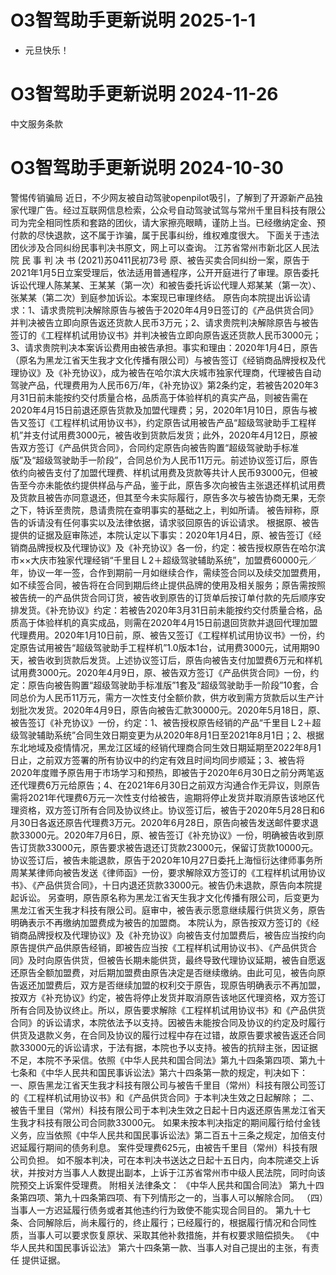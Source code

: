 O3智驾助手更新说明 2025-1-1
========================
* 元旦快乐！


O3智驾助手更新说明 2024-11-26
========================
中文服务条款

O3智驾助手更新说明 2024-10-30
========================
警惕传销骗局
近日，不少网友被自动驾驶openpilot吸引，了解到了开源新产品独家代理广告。经过互联网信息检索，公众号自动驾驶试驾与常州千里目科技有限公司为完全相同性质和套路的团伙，请大家擦亮眼睛，谨防上当。已经缴纳定金、预付款的尽快退款，这不属于诈骗，属于民事纠纷，维权难度很大。
下面关于违法团伙涉及合同纠纷民事判决书原文，网上可以查询。
江苏省常州市新北区人民法院
民 事 判 决 书
(2021)苏0411民初73号
原、被告买卖合同纠纷一案，原告于2021年1月5日立案受理后，依法适用普通程序，公开开庭进行了审理。原告委托诉讼代理人陈某某、王某某（第一次）和被告委托诉讼代理人郑某某（第一次）、张某某（第二次）到庭参加诉讼。本案现已审理终结。
原告向本院提出诉讼请求：1、请求贵院判决解除原告与被告于2020年4月9日签订的《产品供货合同》并判决被告立即向原告返还货款人民币3万元；2、请求贵院判决解除原告与被告签订的《工程样机试用协议书》并判决被告立即向原告返还货款人民币3000元；3、请求贵院判决本案诉讼费用由被告承担。事实和理由：2020年1月4日，原告（原名为黑龙江省天生我才文化传播有限公司）与被告签订《经销商品牌授权及代理协议》及《补充协议》，成为被告在哈尔滨大庆城市独家代理商，代理被告自动驾驶产品，代理费用为人民币6万/年，《补充协议》第2条约定，若被告2020年3月31日前未能按约交付质量合格，品质高于体验样机的真实产品，则被告需在2020年4月15日前退还原告货款及加盟代理费；另，2020年1月10日，原告与被告又签订《工程样机试用协议书》，约定原告试用被告产品“超级驾驶助手工程样机”并支付试用费3000元，被告收到货款后发货；此外，2020年4月12日，原被告双方签订《产品供货合同》，合同约定原告向被告购置“超级驾驶助手标准版”及“超级驾驶助手一阶段”，合同总价为人民币11万元。前述协议签订后，原告依约向被告支付了加盟代理费、样机试用费及货款等共计人民币93000元，但被告至今亦未能依约提供样品与产品，鉴于此，原告多次向被告主张退还样机试用费及货款且被告亦同意退还，但其至今未实际履行，原告多次与被告协商无果，无奈之下，特诉至贵院，恳请贵院在查明事实的基础之上，判如所请。
被告辩称，原告的诉请没有任何事实以及法律依据，请求驳回原告的诉讼请求。
根据原、被告提供的证据及庭审陈述，本院认定以下事实：2020年1月4日，原、被告签订《经销商品牌授权及代理协议》及《补充协议》各一份，约定：被告授权原告在哈尔滨市××大庆市独家代理经销“千里目Ｌ2＋超级驾驶辅助系统”，加盟费60000元／年，协议一年一签，合作到期前一月如继续合作，需续签合同以及续交加盟费用，如不续签合同，被告将在合同到期后终止提供品牌的使用及相关服务；原告需按照被告统一的产品供货合同订货，被告收到原告的订货单后按订单付款的先后顺序安排发货。《补充协议》约定：若被告2020年3月31日前未能按约交付质量合格，品质高于体验样机的真实成品，则需在2020年4月15日前退回货款并退回代理加盟代理费用。2020年1月10日前，原、被告又签订《工程样机试用协议书》一份，约定原告试用被告“超级驾驶助手工程样机”1.0版本1台，试用费3000元，试用期90天，被告收到货款后发货。上述协议签订后，原告向被告支付加盟费6万元和样机试用费3000元。2020年4月9日，原、被告双方签订《产品供货合同》一份，约定：原告向被告购置“超级驾驶助手标准版”1套及“超级驾驶助手一阶段”10套，合同总价为人民币11万元，需方一次性支付全额价款，供方收到需方货款后以生产计划批次发货。2020年4月9日，原告向被告汇款30000元。2020年5月18日，原、被告签订《补充协议》一份，约定：1、被告授权原告经销的产品“千里目Ｌ2＋超级驾驶辅助系统”合同生效日期变更为从2020年8月1日至2021年8月1日；2、根据东北地域及疫情情况，黑龙江区域的经销代理商合同生效日期延期至2022年8月1日止，之前双方签署的所有协议中的约定有效且时间均同步顺延；3、被告将2020年度赠予原告用于市场学习和预热，即被告于2020年6月30日之前分两笔返还代理费6万元给原告；4、在2021年6月30日之前双方沟通合作无异议，则原告需将2021年代理费6万元一次性支付给被告，逾期将停止发货并取消原告该地区代理资格，双方签订所有合同及协议终止。协议签订后，被告于2020年5月28日和6月30日各返还原告代理费3万元。2020年6月28日，原告向被告发送邮件要求退款33000元。2020年7月6日，原、被告签订《补充协议》一份，明确被告收到原告订货款33000元，原告要求被告退还订货款23000元，保留订货款10000元。协议签订后，被告未能退款，原告于2020年10月27日委托上海恒衍达律师事务所周某某律师向被告发送《律师函》一份，要求解除双方签订的《工程样机试用协议书》、《产品供货合同》，十日内退还货款33000元。被告仍未退款，原告向本院提起诉讼。
另查明，原告原名称为黑龙江省天生我才文化传播有限公司，后变更为黑龙江省天生我才科技有限公司。庭审中，被告表示愿意继续履行供货义务，原告明确表示不再缴纳加盟费成为被告的加盟商。
本院认为，原告按双方签订的《经销商品牌授权及代理协议》及《补充协议》向被告支付加盟费后，被告应当按约向原告提供产品供原告经销，即被告应当按《工程样机试用协议书》、《产品供货合同》及时向原告供货，但被告长期未能供货，最终导致代理协议延期，被告自愿返还原告全额加盟费，对后期加盟费由原告决定是否继续缴纳。由此可见，被告向原告返还加盟费后，双方是否继续加盟的权利交于原告，现原告明确表示不再加盟，按双方《补充协议》约定，被告将停止发货并取消原告该地区代理资格，双方签订所有合同及协议终止。所以，原告要求解除《工程样机试用协议书》和《产品供货合同》的诉讼请求，本院依法予以支持。因被告未能按合同及协议的约定及时履行供货及退款义务，在合同及协议的履行过程中存在过错，故原告要求被告返还合同款33000元的诉讼请求，于法有据，本院也予以支持。被告的抗辩主张，因证据不足，本院不予采信。依照《中华人民共和国合同法》第九十四条第四项、第九十七条和《中华人民共和国民事诉讼法》第六十四条第一款的规定，判决如下：
一、原告黑龙江省天生我才科技有限公司与被告千里目（常州）科技有限公司签订的《工程样机试用协议书》和《产品供货合同》于本判决生效之日起解除；
二、被告千里目（常州）科技有限公司于本判决生效之日起十日内返还原告黑龙江省天生我才科技有限公司合同款33000元。
如果未按本判决指定的期间履行给付金钱义务，应当依照《中华人民共和国民事诉讼法》第二百五十三条之规定，加倍支付迟延履行期间的债务利息。
案件受理费625元，由被告千里目（常州）科技有限公司负担。
如不服本判决，可在本判决书送达之日起十五日内，向本院递交上诉状，并按对方当事人人数提出副本，上诉于江苏省常州市中级人民法院，同时向该院预交上诉案件受理费。
附相关法律条文：
《中华人民共和国合同法》
第九十四条第四项、第九十四条第四项、有下列情形之一的，当事人可以解除合同。
（四）当事人一方迟延履行债务或者其他违约行为致使不能实现合同目的。
第九十七条、合同解除后，尚未履行的，终止履行；已经履行的，根据履行情况和合同性质，当事人可以要求恢复原状、采取其他补救措施，并有权要求赔偿损失。
《中华人民共和国民事诉讼法》
第六十四条第一款、当事人对自己提出的主张，有责任
提供证据。
